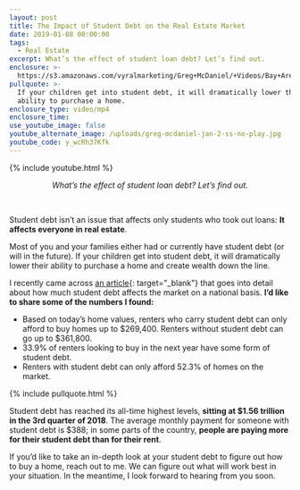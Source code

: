 ```yaml
---
layout: post
title: The Impact of Student Debt on the Real Estate Market
date: 2019-01-08 00:00:00
tags:
  - Real Estate
excerpt: What’s the effect of student loan debt? Let’s find out.
enclosure: >-
  https://s3.amazonaws.com/vyralmarketing/Greg+McDaniel/+Videos/Bay+Area+Real+Estate+Agent+-+The+Impact+of+Student+Debt+on+the+Real+Estate+Market.mp4
pullquote: >-
  If your children get into student debt, it will dramatically lower their
  ability to purchase a home.
enclosure_type: video/mp4
enclosure_time:
use_youtube_image: false
youtube_alternate_image: /uploads/greg-mcdaniel-jan-2-ss-no-play.jpg
youtube_code: y_wcRh37Kfk
---
```


{% include youtube.html %}

<center><em>What&rsquo;s the effect of student loan debt? Let&rsquo;s find out.</em></center>

&nbsp;

Student debt isn’t an issue that affects only students who took out loans: **It affects everyone in real estate**.

Most of you and your families either had or currently have student debt (or will in the future). If your children get into student debt, it will dramatically lower their ability to purchase a home and create wealth down the line.

I recently came across [an article](https://www.zillow.com/research/student-debt-homes-renters-22051/){: target="_blank"} that goes into detail about how much student debt affects the market on a national basis. **I’d like to share some of the numbers I found:**

* Based on today’s home values, renters who carry student debt can only afford to buy homes up to $269,400. Renters without student debt can go up to $361,800.
* 33.9% of renters looking to buy in the next year have some form of student debt.
* Renters with student debt can only afford 52.3% of homes on the market.

{% include pullquote.html %}

Student debt has reached its all-time highest levels, **sitting at $1.56 trillion in the 3rd quarter of 2018**. The average monthly payment for someone with student debt is $388; in some parts of the country, **people are paying more for their student debt than for their rent**.

If you’d like to take an in-depth look at your student debt to figure out how to buy a home, reach out to me. We can figure out what will work best in your situation. In the meantime, I look forward to hearing from you soon.